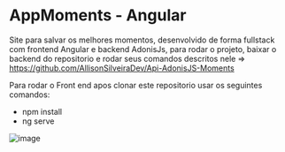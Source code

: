 # AppMoments - Angular
Site para salvar os melhores momentos, desenvolvido de forma fullstack com frontend Angular e backend AdonisJs, 
para rodar o projeto, baixar o backend do repositorio e rodar seus comandos descritos nele
=> https://github.com/AllisonSilveiraDev/Api-AdonisJS-Moments

Para rodar o Front end apos clonar este repositorio usar os seguintes comandos:
 - npm install
 - ng serve

![image](https://github.com/AllisonSilveiraDev/App-Moments/assets/104576340/eb77372a-0823-442f-8c20-4b522eb139c4)
